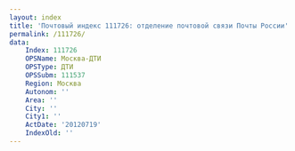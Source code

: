 ```yaml
---
layout: index
title: 'Почтовый индекс 111726: отделение почтовой связи Почты России'
permalink: /111726/
data:
    Index: 111726
    OPSName: Москва-ДТИ
    OPSType: ДТИ
    OPSSubm: 111537
    Region: Москва
    Autonom: ''
    Area: ''
    City: ''
    City1: ''
    ActDate: '20120719'
    IndexOld: ''
---
```


